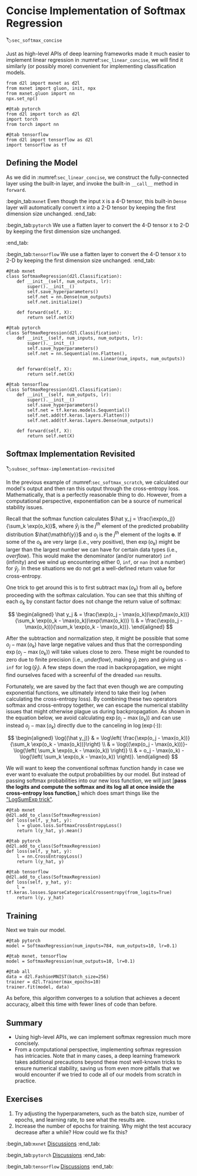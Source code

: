 # Concise Implementation of Softmax Regression
:label:`sec_softmax_concise`



Just as high-level APIs
of deep learning frameworks
made it much easier to implement linear regression
in :numref:`sec_linear_concise`,
we will find it similarly (or possibly more)
convenient for implementing classification models. 

```{.python .input}
from d2l import mxnet as d2l
from mxnet import gluon, init, npx
from mxnet.gluon import nn
npx.set_np()
```

```{.python .input}
#@tab pytorch
from d2l import torch as d2l
import torch
from torch import nn
```

```{.python .input}
#@tab tensorflow
from d2l import tensorflow as d2l
import tensorflow as tf
```

## Defining the Model

As we did in :numref:`sec_linear_concise`, we construct the fully-connected layer using the built-in layer, and invoke the built-in `__call__` method in `forward`. 

:begin_tab:`mxnet`
Even though the input `X` is a 4-D tensor, this built-in `Dense` layer will automatically convert `X` into a 2-D tensor by keeping the first dimension size unchanged.
:end_tab:

:begin_tab:`pytorch`
We use a flatten layer to convert the 4-D tensor `X` to 2-D by keeping the first dimension size unchanged.

:end_tab:

:begin_tab:`tensorflow`
We use a flatten layer to convert the 4-D tensor `X` to 2-D by keeping the first dimension size unchanged.
:end_tab:

```{.python .input}
#@tab mxnet
class SoftmaxRegression(d2l.Classification):
    def __init__(self, num_outputs, lr):
        super().__init__()
        self.save_hyperparameters()
        self.net = nn.Dense(num_outputs)
        self.net.initialize()
        
    def forward(self, X):
        return self.net(X)
```

```{.python .input}
#@tab pytorch
class SoftmaxRegression(d2l.Classification):
    def __init__(self, num_inputs, num_outputs, lr):
        super().__init__()
        self.save_hyperparameters()
        self.net = nn.Sequential(nn.Flatten(), 
                                 nn.Linear(num_inputs, num_outputs))        

    def forward(self, X):
        return self.net(X)
```

```{.python .input}
#@tab tensorflow
class SoftmaxRegression(d2l.Classification):
    def __init__(self, num_outputs, lr):
        super().__init__()
        self.save_hyperparameters()
        self.net = tf.keras.models.Sequential()
        self.net.add(tf.keras.layers.Flatten())
        self.net.add(tf.keras.layers.Dense(num_outputs))

    def forward(self, X):
        return self.net(X)
```

## Softmax Implementation Revisited
:label:`subsec_softmax-implementation-revisited`

In the previous example of :numref:`sec_softmax_scratch`,
we calculated our model's output
and then ran this output through the cross-entropy loss.
Mathematically, that is a perfectly reasonable thing to do.
However, from a computational perspective,
exponentiation can be a source of numerical stability issues.

Recall that the softmax function calculates
$\hat y_j = \frac{\exp(o_j)}{\sum_k \exp(o_k)}$,
where $\hat y_j$ is the $j^\mathrm{th}$ element of
the predicted probability distribution $\hat{\mathbf{y}}$
and $o_j$ is the $j^\mathrm{th}$ element of the logits
$\mathbf{o}$.
If some of the $o_k$ are very large (i.e., very positive),
then $\exp(o_k)$ might be larger than the largest number
we can have for certain data types (i.e., *overflow*).
This would make the denominator (and/or numerator) `inf` (infinity)
and we wind up encountering either 0, `inf`, or `nan` (not a number) for $\hat y_j$.
In these situations we do not get a well-defined
return value for cross-entropy.


One trick to get around this is to first subtract $\max(o_k)$
from all $o_k$ before proceeding with the softmax calculation.
You can see that this shifting of each $o_k$ by constant factor
does not change the return value of softmax:

$$
\begin{aligned}
\hat y_j & =  \frac{\exp(o_j - \max(o_k))\exp(\max(o_k))}{\sum_k \exp(o_k - \max(o_k))\exp(\max(o_k))} \\
& = \frac{\exp(o_j - \max(o_k))}{\sum_k \exp(o_k - \max(o_k))}.
\end{aligned}
$$


After the subtraction and normalization step,
it might be possible that some $o_j - \max(o_k)$ have large negative values
and thus that the corresponding $\exp(o_j - \max(o_k))$ will take values close to zero.
These might be rounded to zero due to finite precision (i.e., *underflow*),
making $\hat y_j$ zero and giving us `-inf` for $\log(\hat y_j)$.
A few steps down the road in backpropagation,
we might find ourselves faced with a screenful
of the dreaded `nan` results.

Fortunately, we are saved by the fact that
even though we are computing exponential functions,
we ultimately intend to take their log
(when calculating the cross-entropy loss).
By combining these two operators
softmax and cross-entropy together,
we can escape the numerical stability issues
that might otherwise plague us during backpropagation.
As shown in the equation below, we avoid calculating $\exp(o_j - \max(o_k))$
and can use instead $o_j - \max(o_k)$ directly due to the canceling in $\log(\exp(\cdot))$:

$$
\begin{aligned}
\log{(\hat y_j)} & = \log\left( \frac{\exp(o_j - \max(o_k))}{\sum_k \exp(o_k - \max(o_k))}\right) \\
& = \log{(\exp(o_j - \max(o_k)))}-\log{\left( \sum_k \exp(o_k - \max(o_k)) \right)} \\
& = o_j - \max(o_k) -\log{\left( \sum_k \exp(o_k - \max(o_k)) \right)}.
\end{aligned}
$$

We will want to keep the conventional softmax function handy
in case we ever want to evaluate the output probabilities by our model.
But instead of passing softmax probabilities into our new loss function,
we will just
[**pass the logits and compute the softmax and its log
all at once inside the cross-entropy loss function,**]
which does smart things like the ["LogSumExp trick"](https://en.wikipedia.org/wiki/LogSumExp).

```{.python .input}
#@tab mxnet
@d2l.add_to_class(SoftmaxRegression)
def loss(self, y_hat, y):
    l = gluon.loss.SoftmaxCrossEntropyLoss()
    return l(y_hat, y).mean()
```

```{.python .input}
#@tab pytorch
@d2l.add_to_class(SoftmaxRegression)
def loss(self, y_hat, y):
    l = nn.CrossEntropyLoss()
    return l(y_hat, y)

```

```{.python .input}
#@tab tensorflow
@d2l.add_to_class(SoftmaxRegression)
def loss(self, y_hat, y):
    l = tf.keras.losses.SparseCategoricalCrossentropy(from_logits=True)
    return l(y, y_hat)

```

## Training

Next we train our model.

```{.python .input}
#@tab pytorch
model = SoftmaxRegression(num_inputs=784, num_outputs=10, lr=0.1)
```

```{.python .input}
#@tab mxnet, tensorflow
model = SoftmaxRegression(num_outputs=10, lr=0.1)
```

```{.python .input}
#@tab all
data = d2l.FashionMNIST(batch_size=256)
trainer = d2l.Trainer(max_epochs=10)
trainer.fit(model, data)
```

As before, this algorithm converges to a solution
that achieves a decent accuracy,
albeit this time with fewer lines of code than before.


## Summary

* Using high-level APIs, we can implement softmax regression much more concisely.
* From a computational perspective, implementing softmax regression has intricacies. Note that in many cases, a deep learning framework takes additional precautions beyond these most well-known tricks to ensure numerical stability, saving us from even more pitfalls that we would encounter if we tried to code all of our models from scratch in practice.

## Exercises

1. Try adjusting the hyperparameters, such as the batch size, number of epochs, and learning rate, to see what the results are.
1. Increase the number of epochs for training. Why might the test accuracy decrease after a while? How could we fix this?

:begin_tab:`mxnet`
[Discussions](https://discuss.d2l.ai/t/52)
:end_tab:

:begin_tab:`pytorch`
[Discussions](https://discuss.d2l.ai/t/53)
:end_tab:

:begin_tab:`tensorflow`
[Discussions](https://discuss.d2l.ai/t/260)
:end_tab:
